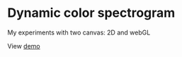 # Dynamic color spectrogram

My experiments with two canvas: 2D and webGL

View [demo](https://igolskyi.github.io/canvas-experiments/)
